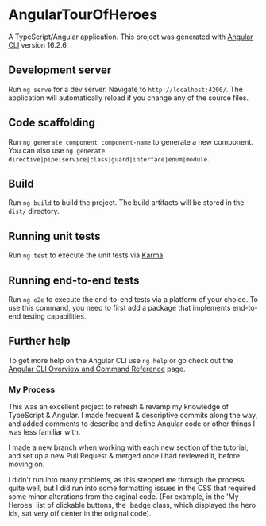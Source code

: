 # AngularTourOfHeroes
A TypeScript/Angular application.
This project was generated with [Angular CLI](https://github.com/angular/angular-cli) version 16.2.6.

## Development server

Run `ng serve` for a dev server. Navigate to `http://localhost:4200/`. The application will automatically reload if you change any of the source files.

## Code scaffolding

Run `ng generate component component-name` to generate a new component. You can also use `ng generate directive|pipe|service|class|guard|interface|enum|module`.

## Build

Run `ng build` to build the project. The build artifacts will be stored in the `dist/` directory.

## Running unit tests

Run `ng test` to execute the unit tests via [Karma](https://karma-runner.github.io).

## Running end-to-end tests

Run `ng e2e` to execute the end-to-end tests via a platform of your choice. To use this command, you need to first add a package that implements end-to-end testing capabilities.

## Further help

To get more help on the Angular CLI use `ng help` or go check out the [Angular CLI Overview and Command Reference](https://angular.io/cli) page.


### My Process

This was an excellent project to refresh & revamp my knowledge of TypeScript & Angular. I made frequent & descriptive commits along the way, and added comments to describe and define Angular code or other things I was less familiar with.

I made a new branch when working with each new section of the tutorial, and set up a new Pull Request & merged once I had reviewed it, before moving on.

I didn't run into many problems, as this stepped me through the process quite well, but I did run into some formatting issues in the CSS that required some minor alterations from the orginal code. (For example, in the 'My Heroes' list of clickable buttons, the .badge class, which displayed the hero ids, sat very off center in the original code).